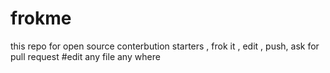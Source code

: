 # frokme
this repo for open source conterbution starters , frok it , edit , push, ask for pull request
#edit any file any where
